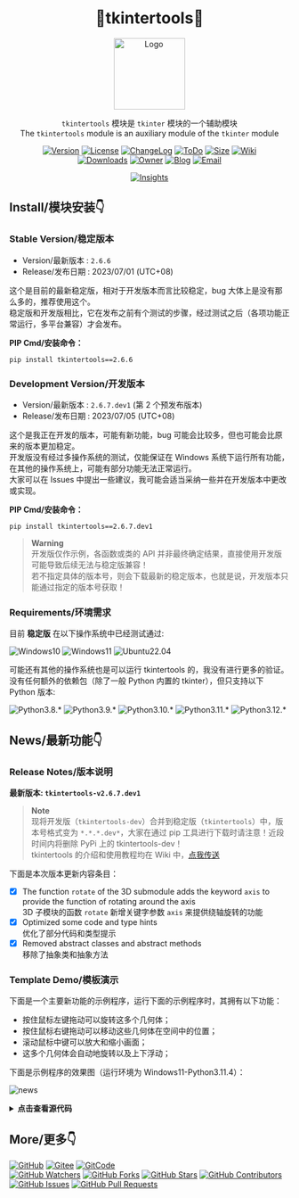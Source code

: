 <div align="center">

# 🚀tkintertools🚀

<img src="tkt.png" style="height: 128px" alt="Logo" />

`tkintertools` 模块是 `tkinter` 模块的一个辅助模块\
The `tkintertools` module is an auxiliary module of the `tkinter` module

[![Version](https://img.shields.io/pypi/v/tkintertools?label=Version)](.)
[![License](https://img.shields.io/pypi/l/tkintertools?label=License)](LICENSE.txt)
[![ChangeLog](https://img.shields.io/badge/ChangeLog-2023/07/05-orange)](CHANGELOG.md)
[![ToDo](https://img.shields.io/badge/ToDo-16-yellow)](TODO.md)
[![Size](https://img.shields.io/github/languages/code-size/Xiaokang2022/tkintertools?label=Size)](tkintertools)
[![Wiki](https://img.shields.io/badge/Wiki-14-purple)](https://github.com/Xiaokang2022/tkintertools/wiki)\
[![Downloads](https://img.shields.io/pypi/dm/tkintertools?label=Downloads&logo=pypi)](https://pypistats.org/packages/tkintertools)
[![Owner](https://img.shields.io/badge/Owner-Xiaokang2022-white?logo=about.me)](https://github.com/Xiaokang2022)
[![Blog](https://img.shields.io/badge/Blog-小康2022@CSDN-red)](https://xiaokang2022.blog.csdn.net)
[![Email](https://img.shields.io/badge/Email-2951256653@qq.com-cyan)](mailto:2951256653@qq.com)

[![Insights](https://repobeats.axiom.co/api/embed/ab8fae686a5a96f91fa71c40c53c189310924f5e.svg)](https://github.com/Xiaokang2022/tkintertools/pulse)

</div>

Install/模块安装👇
-----------------

### Stable Version/稳定版本

* Version/最新版本 : `2.6.6`
* Release/发布日期 : 2023/07/01 (UTC+08)

这个是目前的最新稳定版，相对于开发版本而言比较稳定，bug 大体上是没有那么多的，推荐使用这个。  
稳定版和开发版相比，它在发布之前有个测试的步骤，经过测试之后（各项功能正常运行，多平台兼容）才会发布。

**PIP Cmd/安装命令：**

```
pip install tkintertools==2.6.6
```

### Development Version/开发版本

* Version/最新版本 : `2.6.7.dev1` (第 2 个预发布版本)
* Release/发布日期 : 2023/07/05 (UTC+08)

这个是我正在开发的版本，可能有新功能，bug 可能会比较多，但也可能会比原来的版本更加稳定。  
开发版没有经过多操作系统的测试，仅能保证在 Windows 系统下运行所有功能，在其他的操作系统上，可能有部分功能无法正常运行。  
大家可以在 Issues 中提出一些建议，我可能会适当采纳一些并在开发版本中更改或实现。

**PIP Cmd/安装命令：**

```
pip install tkintertools==2.6.7.dev1
```

> **Warning**  
> 开发版仅作示例，各函数或类的 API 并非最终确定结果，直接使用开发版可能导致后续无法与稳定版兼容！  
> 若不指定具体的版本号，则会下载最新的稳定版本，也就是说，开发版本只能通过指定的版本号获取！

### Requirements/环境需求

目前 **稳定版** 在以下操作系统中已经测试通过:

![Windows10](https://img.shields.io/badge/Windows-10-green?logo=windows)
![Windows11](https://img.shields.io/badge/Windows-11-green?logo=windows11)
![Ubuntu22.04](https://img.shields.io/badge/Ubuntu-22.04-green?logo=ubuntu)

可能还有其他的操作系统也是可以运行 tkintertools 的，我没有进行更多的验证。  
没有任何额外的依赖包（除了一般 Python 内置的 tkinter），但只支持以下 Python 版本:

![Python3.8.*](https://img.shields.io/badge/Python-3.8.*-blue?logo=python)
![Python3.9.*](https://img.shields.io/badge/Python-3.9.*-blue?logo=python)
![Python3.10.*](https://img.shields.io/badge/Python-3.10.*-blue?logo=python)
![Python3.11.*](https://img.shields.io/badge/Python-3.11.*-blue?logo=python)
![Python3.12.*](https://img.shields.io/badge/Python-3.12.*-blue?logo=python)

News/最新功能👇
--------------

### Release Notes/版本说明

**最新版本: `tkintertools-v2.6.7.dev1`**

> **Note**  
> 现将开发版（`tkintertools-dev`）合并到稳定版（`tkintertools`）中，版本号格式变为 `*.*.*.dev*`，大家在通过 pip 工具进行下载时请注意！近段时间内将删除 PyPi 上的 tkintertools-dev！  
> tkintertools 的介绍和使用教程均在 Wiki 中，[点我传送](https://github.com/Xiaokang2022/tkintertools/wiki)

下面是本次版本更新内容条目：

- [X] The function `rotate` of the 3D submodule adds the keyword `axis` to provide the function of rotating around the axis  
3D 子模块的函数 `rotate` 新增关键字参数 `axis` 来提供绕轴旋转的功能
- [X] Optimized some code and type hints  
优化了部分代码和类型提示
- [X] Removed abstract classes and abstract methods  
移除了抽象类和抽象方法

### Template Demo/模板演示

下面是一个主要新功能的示例程序，运行下面的示例程序时，其拥有以下功能：

* 按住鼠标左键拖动可以旋转这多个几何体；
* 按住鼠标右键拖动可以移动这些几何体在空间中的位置；
* 滚动鼠标中键可以放大和缩小画面；
* 这多个几何体会自动地旋转以及上下浮动；

下面是示例程序的效果图（运行环境为 Windows11-Python3.11.4）：

![news](news.gif)

<details><summary><b>点击查看源代码</b></summary>

```python
import math  # 数学支持

import tkintertools as tkt  # 引入基础模块
from tkintertools import tools_3d as t3d  # 引入 3d 子模块

root = tkt.Tk('3D', 1280, 720)  # 创建窗口
space = t3d.Space(root, 1280, 720, 0, 0)  # 创建空间

for a in -100, 0, 100:
    for b in -100, 0, 100:
        for c in -100, 0, 100:
            t3d.Cuboid(space, a-50, b-50, c-50, 100, 100, 100,  # 创建正方体
                       color_up='white', color_down='yellow', color_left='red',
                       color_right='orange', color_front='blue', color_back='green')


def spin():
    """ 自动旋转 """
    for geo in space.geos():
        geo.rotate(dz=0.01)


def floating(value):
    """ 上下浮动 """
    for geo in space.geos():
        geo.translate(dz=math.sin(value))


def animation(value=0):
    """ 形成动画 """
    spin()
    floating(value)
    space.space_sort()  # 给它们的空间位置排序以正确显示
    for geo in space.geos():
        geo.update()
    space.after(10, animation, value+math.pi/60)


def scale(event):
    """ 缩放事件 """
    k = 1.05 if event.keysym == 'equal' else 0.95 if event.keysym == 'minus' else 1  # 缩放比率
    for geo in space.geos():  # 遍历所有的几何体（不包括基本 3D 对象）
        geo.scale(k, k, k)  # 缩放
        geo.update()  # 更新改对象的实际画面
    space.space_sort()  # 空间前后位置排序


animation()
root.bind('<Key-equal>', scale)  # 绑定等号按键
root.bind('<Key-minus>', scale)  # 绑定减号按键
root.mainloop()  # 消息事件循环
```

</details>

More/更多👇
-----------

[![GitHub](https://img.shields.io/badge/GitHub-仓库根源%20完整无误%20以此为准-blue?logo=github)](https://github.com/Xiaokang2022/tkintertools)
[![Gitee](https://img.shields.io/badge/Gitee-主镜像源%20比较完整%20可能延迟-green?logo=gitee)](https://gitee.com/xiaokang-2022/tkintertools)
[![GitCode](https://img.shields.io/badge/GitCode-次镜像源%20缺少Wiki%20CSDN-yellow)](https://gitcode.net/weixin_62651706/tkintertools)\
[![GitHub Watchers](https://img.shields.io/github/watchers/Xiaokang2022/tkintertools?label=GitHub%20Watchers&color=green)](https://github.com/Xiaokang2022/tkintertools/watchers)
[![GitHub Forks](https://img.shields.io/github/forks/Xiaokang2022/tkintertools?label=GitHub%20Forks)](https://github.com/Xiaokang2022/tkintertools/forks)
[![GitHub Stars](https://img.shields.io/github/stars/Xiaokang2022/tkintertools?label=GitHub%20Stars&color=gold)](https://github.com/Xiaokang2022/tkintertools/stargazers)
[![GitHub Contributors](https://img.shields.io/github/contributors/Xiaokang2022/tkintertools?label=GitHub%20Contributors)](https://github.com/Xiaokang2022/tkintertools/graphs/contributors)
[![GitHub Issues](https://img.shields.io/github/issues/Xiaokang2022/tkintertools?label=GitHub%20Issues)](https://github.com/Xiaokang2022/tkintertools/issues)
[![GitHub Pull Requests](https://img.shields.io/github/issues-pr/Xiaokang2022/tkintertools?label=GitHub%20Pull%20Requests)](https://github.com/Xiaokang2022/tkintertools/pulls)
